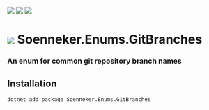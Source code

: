 ﻿[![](https://img.shields.io/nuget/v/soenneker.enums.gitbranches.svg?style=for-the-badge)](https://www.nuget.org/packages/soenneker.enums.gitbranches/)
[![](https://img.shields.io/github/actions/workflow/status/soenneker/soenneker.enums.gitbranches/publish-package.yml?style=for-the-badge)](https://github.com/soenneker/soenneker.enums.gitbranches/actions/workflows/publish-package.yml)
[![](https://img.shields.io/nuget/dt/soenneker.enums.gitbranches.svg?style=for-the-badge)](https://www.nuget.org/packages/soenneker.enums.gitbranches/)

# ![](https://user-images.githubusercontent.com/4441470/224455560-91ed3ee7-f510-4041-a8d2-3fc093025112.png) Soenneker.Enums.GitBranches
### An enum for common git repository branch names

## Installation

```
dotnet add package Soenneker.Enums.GitBranches
```

